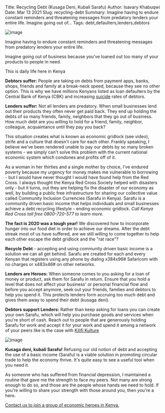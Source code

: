 Title: Recycling Debt (Kusaga Deni, Kubali Sarafu)
Author: Isavary Khabuqwi
Date: Mar 13 2021
Slug: recycling-debt
Summary: Imagine having to endure constant reminders and threatening messages from predatory lenders your entire life. Imagine going out of...
Tags: debt,defaulters,lenders,debtors

![image](images/blog/recycling-debt1.webp)

Imagine having to endure constant reminders and threatening messages
from predatory lenders your entire life.

Imagine going out of business because you've loaned out too many of your
products to people in need.

This is daily life here in Kenya

**Debtors suffer:** People are taking on debts from payment apps, banks,
shops, friends and family at a break-neck speed, because they see no
other option. This is why we have millions Kenyans listed as loan
defaulters by the Central Bank of Kenya (CBK) and increasing
[suicide](https://www.kenyans.co.ke/news/49839-cbk-steps-suicide-rates-rise-over-debts)
rates of debtors.

**Lenders suffer:** Not all lenders are predatory. When small businesses
lend out their products they often never get paid back. They end up
holding the debts of so many friends, family, neighbors that they go out
of business. How much debt are you willing to hold for a friend, family,
neighbor, colleague, acquaintance until they pay you back?

This situation creates what is known as economic gridlock (see video),
strife and a culture that doesn't care for each other. Frankly speaking,
I believe we've been rendered unable to pay our debts by so many broken
systems - we simply can't solve this problem with the current national
economic system which condones and profits off of it.

As a woman in her thirties and a single mother by choice, I've endured
poverty because my urgency for money makes me vulnerable to borrowing -
but I would have never thought I would have found help from the Red
Cross. I always thought the Kenya Red Cross Society helped with
disasters only - but it turns, out they are helping fix the disaster of
our economy as well, by building a public free infrastructure for
sharing our collective value called Community Inclusion Currencies
(Sarafu in Kenya). Sarafu is a community driven basic income that helps
individuals and small businesses achieve a debt recycling lifestyle -
ending economic gridlock. _Call Kenya Red Cross toll free 0800-720-577
to learn more._

**The fact is 2020 was a tough year!** We discovered how to incorporate
hunger into our food diet in order to achieve our dreams. After the debt
streak most of us have suffered, are we still willing to come together
to help each other escape the debt gridlock and the "rat race"?

**Recycle Debt** - accepting and using community driven basic income is
a solution we can all get behind. Sarafu are created for each and every
Kenyan that registers using any phone by dialing x384x96# Safaricom
with no charges or x483x46# on other networks.

**Lenders are Heroes:** When someone comes to you asking for a loan of
money or product, ask them for Sarafu in return. Ensure that you hold a
level that does not affect your business' or personal financial flow and
before you accept anymore, seek out your friends, families and debtors
to help you spend it. This protects lenders form accruing too much debt
and gives them away to spend their debt (kusaga deni).

**Debtors support Lenders:** Rather than keep asking for loans you can
create your own Sarafu, which will help you purchase goods and services
when you're short of cash. Reach out to people that are generously
holding Sarafu for work and accept it for your work and spend it among a
network of your peers like is the case with [Kilifi
Kulture](https://www.instagram.com/kilifikulture/)

![image](images/blog/recycling-debt129.webp)

**Kusaga deni, kubali Sarafu!** Refusing our old notion of debt and
accepting the use of a basic income (Sarafu) is a viable solution in
promoting circular trade to help the economy thrive. It's quite easy to
see a useful tool when you need it.

As someone who has suffered from financial depression, I maintained a
routine that gave me the strength to face my peers. Not many are strong
enough to do so, and those are the people whose hands we need to hold.
If you're willing to share your strength with those around you, then
you're a hero.

[Contact us to join a group of economic heroes in
Kenya.](https://www.grassrootseconomics.org/contact)
